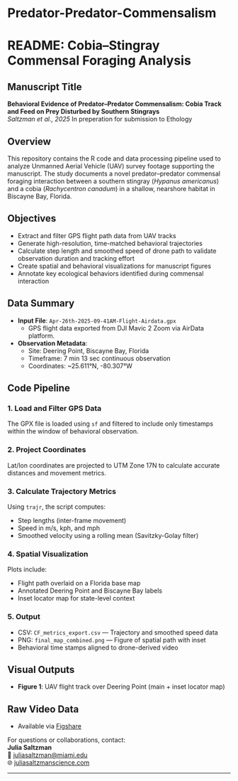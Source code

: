 # Predator-Predator-Commensalism
# README: Cobia–Stingray Commensal Foraging Analysis

## Manuscript Title
**Behavioral Evidence of Predator–Predator Commensalism: Cobia Track and Feed on Prey Disturbed by Southern Stingrays**  
*Saltzman et al., 2025*  In preperation for submission to Ethology

## Overview

This repository contains the R code and data processing pipeline used to analyze Unmanned Aerial Vehicle (UAV) survey footage supporting the manuscript. The study documents a novel predator–predator commensal foraging interaction between a southern stingray (*Hypanus americanus*) and a cobia (*Rachycentron canadum*) in a shallow, nearshore habitat in Biscayne Bay, Florida.

## Objectives

- Extract and filter GPS flight path data from UAV tracks
- Generate high-resolution, time-matched behavioral trajectories
- Calculate step length and smoothed speed of drone path to validate observation duration and tracking effort
- Create spatial and behavioral visualizations for manuscript figures
- Annotate key ecological behaviors identified during commensal interaction

## Data Summary

- **Input File**: `Apr-26th-2025-09-41AM-Flight-Airdata.gpx`  
  - GPS flight data exported from DJI Mavic 2 Zoom via AirData platform.
- **Observation Metadata**:  
  - Site: Deering Point, Biscayne Bay, Florida  
  - Timeframe: 7 min 13 sec continuous observation  
  - Coordinates: ~25.611°N, -80.307°W

## Code Pipeline

###  1. Load and Filter GPS Data
The GPX file is loaded using `sf` and filtered to include only timestamps within the window of behavioral observation.

### 2. Project Coordinates
Lat/lon coordinates are projected to UTM Zone 17N to calculate accurate distances and movement metrics.

###  3. Calculate Trajectory Metrics
Using `trajr`, the script computes:
- Step lengths (inter-frame movement)
- Speed in m/s, kph, and mph
- Smoothed velocity using a rolling mean (Savitzky-Golay filter)

### 4. Spatial Visualization
Plots include:
- Flight path overlaid on a Florida base map
- Annotated Deering Point and Biscayne Bay labels
- Inset locator map for state-level context

###  5. Output
- CSV: `CF_metrics_export.csv` — Trajectory and smoothed speed data
- PNG: `final_map_combined.png` — Figure of spatial path with inset
- Behavioral time stamps aligned to drone-derived video

## Visual Outputs

- **Figure 1**: UAV flight track over Deering Point (main + inset locator map)

## Raw Video Data

- Available via [Figshare](https://figshare.com/s/d40deeff8dddad67654b)

For questions or collaborations, contact:  
**Julia Saltzman**  
📧 juliasaltzman@miami.edu  
🌐 [juliasaltzmanscience.com](http://juliasaltzmanscience.com)

---

